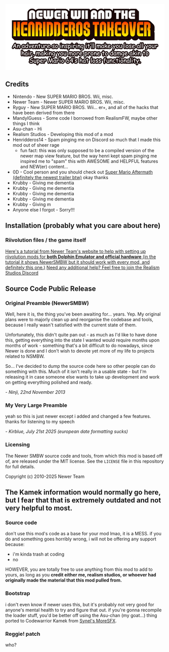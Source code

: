 ![NEWER WII AND THE HENRIDDEROS TAKEOVER](logo.png)

## Credits

 - Nintendo - New SUPER MARIO BROS. Wii, misc.
 - Newer Team - Newer SUPER MARIO BROS. Wii, misc.
 - Ryguy - New SUPER MARIO BROS. Wii... er+, and all of the hacks that have been derived from there
 - MandyIGuess - Some code I borrowed from RealismFW, maybe other things I think
 - Asu-chan - Hi
 - Realism Studios - Developing this mod of a mod
 - Henridderos14 - Spam pinging me on Discord so much that I made this mod out of sheer rage
   * fun fact: this was only supposed to be a compiled version of the newer map view feature, but the way henri kept spam pinging me inspired  me to "spam" this with AWESOME and HELPFUL features and NEW(er) content...
 - 0D - Cool person and you should check out [Super Mario Aftermath (definitely the newest trailer btw)](https://www.youtube.com/watch?v=QOSTEy8KGGg) okay thanks
 - Krubby - Giving me dementia
 - Krubby - Giving me dementia
 - Krubby - Giving me dementia
 - Krubby - Giving me dementia
 - Krubby - Giving m
 - Anyone else I forgot - Sorry!!!

## Installation (probably what you care about here)

### Riivolution files / the game itself

[Here's a tutorial from Newer Team's website to help with setting up riivolution mods for **both Dolphin Emulator and official hardware** (in the tutorial it shows NewerSMBW but it should work with every mod, and definitely this one.)](https://newerteam.com/wii/help/)
[Need any additional help? Feel free to join the Realism Studios Discord](https://discord.gg/7K7TgNcqYN)

## Source Code Public Release

### Original Preamble (NewerSMBW)

Well, here it is, the thing you've been awaiting for... years. Yep.
My original plans were to majorly clean up and reorganise the codebase and
tools, because I really wasn't satisfied with the current state of them.

Unfortunately, this didn't quite pan out - as much as I'd like to have done
this, getting everything into the state I wanted would require months upon
months of work - something that's a bit difficult to do nowadays, since Newer
is done and I don't wish to devote yet more of my life to projects related to
NSMBW.

So... I've decided to dump the source code here so other people can do
something with this. Much of it isn't really in a usable state - but I'm
releasing it in case someone else wants to take up development and work on
getting everything polished and ready.

*- Ninji, 22nd November 2013*

### My Very Large Preamble

yeah so this is just newer except i added and changed a few features. thanks for listening to my speech

*- Kirblue, July 21st 2025 (european date formatting sucks)*

### Licensing

The Newer SMBW source code and tools, from which this mod is based off of, are released under the MIT license.
See the `LICENSE` file in this repository for full details.

Copyright (c) 2010-2025 Newer Team

## The Kamek information would normally go here, but I fear that that is extremely outdated and not very helpful to most.

### Source code

don't use this mod's code as a base for your mod lmao, it is a MESS. if you do and something goes horribly wrong, i will not be offering any support because:
- i'm kinda trash at coding
- no

HOWEVER, you are totally free to use anything from this mod to add to yours, as long as you **credit either me, realism studios, or whoever had originally made the material that this mod pulled from.**

### Bootstrap

i don't even know if newer uses this, but it's probably not very good for anyone's mental health to try and figure that out. if you're gonna recompile the loader stuff, you'd be better off using the Asu-chan (my goat...) thing ported to Codewarrior Kamek from 
[Synel's MoreSFX](https://github.com/Developers-Collective/NSMBW-Custom-Sprites/releases/tag/MoreSFX).

### Reggie! patch

who?


